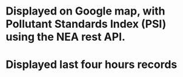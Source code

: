 # Displayed on Google map, with Pollutant Standards Index (PSI) using the NEA rest API.
# Displayed last four hours records
